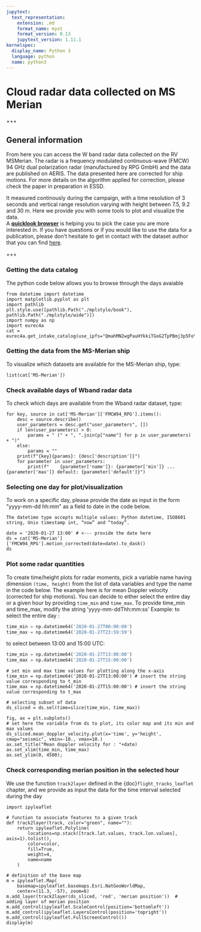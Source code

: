 ```yaml
---
jupytext:
  text_representation:
    extension: .md
    format_name: myst
    format_version: 0.13
    jupytext_version: 1.11.1
kernelspec:
  display_name: Python 3
  language: python
  name: python3
---
```


# Cloud radar data collected on MS Merian

+++

## General information
From here you can access the W band radar data collected on the RV MSMerian. The radar is a frequency modulated continuous-wave (FMCW) 94 GHz dual polarization radar (manufactured by RPG GmbH) and the data are published on AERIS. The data presented here are corrected for ship motions. For more details on the algorithm applied for correction, please check the paper in preparation in ESSD.

It measured continously during the campaign, with a time resolution of 3 seconds and vertical range resolution varying with height between 7.5, 9.2 and 30 m. Here we provide you with some tools to plot and visualize the data.   
A [**quicklook browser**](https://bit.ly/2QpsAzh) is helping you to pick the case you are more interested in. If you have questions or if you would like to use the data for a publication, please don't hesitate to get in contact with the dataset author that you can find [here](https://doi.org/10.25326/156).

+++

### Getting the data catalog

The python code below allows you to browse through the days avaiable

```{code-cell} ipython3
from datetime import datetime
import matplotlib.pyplot as plt
import pathlib
plt.style.use([pathlib.Path("./mplstyle/book"), pathlib.Path("./mplstyle/wide")])
import numpy as np
import eurec4a
cat = eurec4a.get_intake_catalog(use_ipfs="QmahMN2wgPauHYkkiTGoG2TpPBmj3p5FoYJAq9uE9iXT9N")
```

### Getting the data from the MS-Merian ship
To visualize which datasets are available for the MS-Merian ship, type:

```{code-cell} ipython3
list(cat['MS-Merian'])
```

### Check available days of Wband radar data
To check which days are available from the Wband radar dataset, type:

```{code-cell} ipython3
for key, source in cat['MS-Merian']['FMCW94_RPG'].items():
    desc = source.describe()
    user_parameters = desc.get("user_parameters", [])
    if len(user_parameters) > 0:
        params = " (" + ", ".join(p["name"] for p in user_parameters) + ")"
    else:
        params = ""
    print(f"{key}{params}: {desc['description']}")
    for parameter in user_parameters:
        print(f"    {parameter['name']}: {parameter['min']} ... {parameter['max']} default: {parameter['default']}")
```

### Selecting one day for plot/visualization
To work on a specific day, please provide the date as input in the form "yyyy-mm-dd hh:mm" as a field to date in the code below.
```{note}
The datetime type accepts multiple values: Python datetime, ISO8601 string, Unix timestamp int, “now” and “today”.
```

```{code-cell} ipython3
date = '2020-01-27 13:00' # <--- provide the date here 
ds = cat['MS-Merian']['FMCW94_RPG'].motion_corrected(date=date).to_dask()
ds
```

### Plot some radar quantities
To create time/height plots for radar moments, pick a variable name having dimension `(time, height)` from the list of data variables and type the name in the code below. The example here is for mean Doppler velocity (corrected for ship motions). You can decide to either select the entire day or a given hour by providing `time_min` and `time_max`.
To provide time_min and time_max, modify the string 'yyyy-mm-ddThh:mm:ss'
Example:
to select the entire day :
```python
time_min = np.datetime64('2020-01-27T00:00:00')
time_max = np.datetime64('2020-01-27T23:59:59')
```

to select between 13:00 and 15:00 UTC:

```python
time_min = np.datetime64('2020-01-27T13:00:00')
time_max = np.datetime64('2020-01-27T15:00:00')
```

```{code-cell} ipython3
# set min and max time values for plotting along the x-axis
time_min = np.datetime64('2020-01-27T13:00:00') # insert the string value corresponding to t_min
time_max = np.datetime64('2020-01-27T15:00:00') # insert the string value corresponding to t_max

# selecting subset of data
ds_sliced = ds.sel(time=slice(time_min, time_max))
```

```{code-cell} ipython3
fig, ax = plt.subplots()
# set here the variable from ds to plot, its color map and its min and max values
ds_sliced.mean_doppler_velocity.plot(x='time', y='height', cmap="seismic", vmin=-10., vmax=10.)
ax.set_title("Mean doppler velocity for : "+date)
ax.set_xlim(time_min, time_max)
ax.set_ylim(0, 4500);
```

### Check corresponding merian position in the selected hour
We use the function `track2layer` defined in the {doc}`flight_tracks_leaflet` chapter, and we provide as input the data for the time interval selected during the day

```{code-cell} ipython3
import ipyleaflet

# function to associate features to a given track
def track2layer(track, color="green", name=""):
    return ipyleaflet.Polyline(
        locations=np.stack([track.lat.values, track.lon.values], axis=1).tolist(), 
        color=color,
        fill=True,
        weight=4,
        name=name
    )

# definition of the base map 
m = ipyleaflet.Map(
    basemap=ipyleaflet.basemaps.Esri.NatGeoWorldMap,
    center=(11.3, -57), zoom=6)
m.add_layer(track2layer(ds_sliced, 'red', 'merian position'))  # adding layer of merian position
m.add_control(ipyleaflet.ScaleControl(position='bottomleft'))
m.add_control(ipyleaflet.LayersControl(position='topright'))
m.add_control(ipyleaflet.FullScreenControl())
display(m)
```
